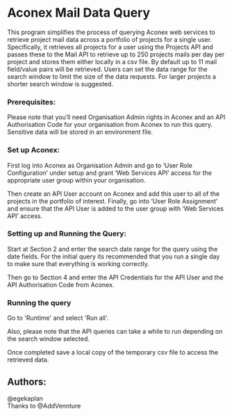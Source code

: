 # Aconex Mail Data Query

This program simplifies the process of querying Aconex web services to retrieve project mail data across a portfolio of projects for a single user. Specifically, it retrieves all projects for a user using the Projects API and passes these to the Mail API to retrieve up to 250 projects mails per day per project and stores them either locally in a csv file. By default up to 11 mail field/value pairs will be retrieved. Users can set the data range for the search window to limit the size of the data requests. For larger projects a shorter search window is suggested.  

### Prerequisites:
Please note that you’ll need Organisation Admin rights in Aconex and an API Authorisation Code for your organisation from Aconex to run this query. Sensitive data will be stored in an environment file.

### Set up Aconex: 
First log into Aconex as Organisation Admin and go to ‘User Role Configuration’ under setup and grant ‘Web Services API’ access for the appropriate user group within your organisation. 

Then create an API User account on Aconex and add this user to all of the projects in the portfolio of interest. Finally, go into ‘User Role Assignment’ and ensure that the API User is added to the user group with ‘Web Services API’ access.

### Setting up and Running the Query: 
Start at Section 2 and enter the search date range for the query using the date fields. For the initial query its recommended that you run a single day to make sure that everything is working correctly.

Then go to Section 4 and enter the API Credentials for the API User and the API Authorisation Code from Aconex. 

### Running the query
Go to 'Runtime' and select 'Run all'. 

Also, please note that the API queries can take a while to run depending on the search window selected.
 
Once completed save a local copy of the temporary csv file to access the retrieved data.
 
## Authors:
@egekaplan <br>
Thanks to @AddVennture
